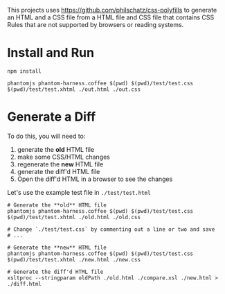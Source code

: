 This projects uses https://github.com/philschatz/css-polyfills to generate an HTML and a CSS file from a HTML file and CSS file that contains CSS Rules that are not supported by browsers or reading systems.

# Install and Run

    npm install

    phantomjs phantom-harness.coffee $(pwd) $(pwd)/test/test.css $(pwd)/test/test.xhtml ./out.html ./out.css


# Generate a Diff

To do this, you will need to:

1. generate the **old** HTML file
2. make some CSS/HTML changes
3. regenerate the **new** HTML file
4. generate the diff'd HTML file
5. Open the diff'd HTML in a browser to see the changes

Let's use the example test file in `./test/test.html`


    # Generate the **old** HTML file
    phantomjs phantom-harness.coffee $(pwd) $(pwd)/test/test.css $(pwd)/test/test.xhtml ./old.html ./old.css

    # Change `./test/test.css` by commenting out a line or two and save
    # ...

    # Generate the **new** HTML file
    phantomjs phantom-harness.coffee $(pwd) $(pwd)/test/test.css $(pwd)/test/test.xhtml ./new.html ./new.css

    # Generate the diff'd HTML file
    xsltproc --stringparam oldPath ./old.html ./compare.xsl ./new.html > ./diff.html

